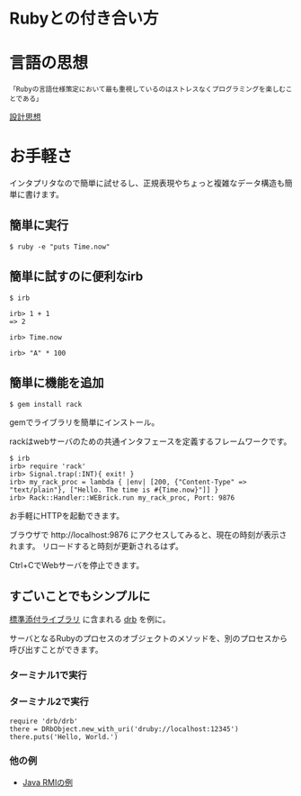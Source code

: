 Rubyとの付き合い方
===================

# 言語の思想

    「Rubyの言語仕様策定において最も重視しているのはストレスなくプログラミングを楽しむことである」

[設計思想](http://ja.wikipedia.org/wiki/Ruby#.E8.A8.AD.E8.A8.88.E6.80.9D.E6.83.B3)


# お手軽さ

インタプリタなので簡単に試せるし、正規表現やちょっと複雑なデータ構造も簡単に書けます。


## 簡単に実行

    $ ruby -e "puts Time.now"

## 簡単に試すのに便利なirb

    $ irb
    
    irb> 1 + 1
    => 2
    
    irb> Time.now
    
    irb> "A" * 100


## 簡単に機能を追加

    $ gem install rack

gemでライブラリを簡単にインストール。

rackはwebサーバのための共通インタフェースを定義するフレームワークです。

    $ irb
    irb> require 'rack'
    irb> Signal.trap(:INT){ exit! }
    irb> my_rack_proc = lambda { |env| [200, {"Content-Type" => "text/plain"}, ["Hello. The time is #{Time.now}"]] }
    irb> Rack::Handler::WEBrick.run my_rack_proc, Port: 9876

お手軽にHTTPを起動できます。

ブラウザで http://localhost:9876 にアクセスしてみると、現在の時刻が表示されます。
リロードすると時刻が更新されるはず。

Ctrl+CでWebサーバを停止できます。


## すごいことでもシンプルに

[標準添付ライブラリ](http://doc.ruby-lang.org/ja/2.0.0/library/index.html) に含まれる
[drb](http://doc.ruby-lang.org/ja/2.0.0/library/drb.html) を例に。

サーバとなるRubyのプロセスのオブジェクトのメソッドを、別のプロセスから呼び出すことができます。




### ターミナル1で実行


### ターミナル2で実行

```
require 'drb/drb'
there = DRbObject.new_with_uri('druby://localhost:12345')
there.puts('Hello, World.')
```


### 他の例

* [Java RMIの例](http://e-class.center.yuge.ac.jp/jdk_docs/ja/technotes/guides/rmi/hello/hello-world.html)

